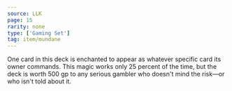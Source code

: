 ```yaml
---
source: LLK
page: 15
rarity: none
type: ['Gaming Set']
tag: item/mundane
---
```


One card in this deck is enchanted to appear as whatever specific card its owner commands. This magic works only 25 percent of the time, but the deck is worth 500 gp to any serious gambler who doesn't mind the risk—or who isn't told about it.


